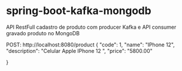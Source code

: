 # spring-boot-kafka-mongodb
API RestFull cadastro de produto com producer Kafka e API consumer gravado produto no MongoDB 

POST: http://localhost:8080/product
{
    "code": 1,
    "name": "IPhone 12",
    "description": "Celular Apple IPhone 12 ", 
    "price": "5800.00"

}



